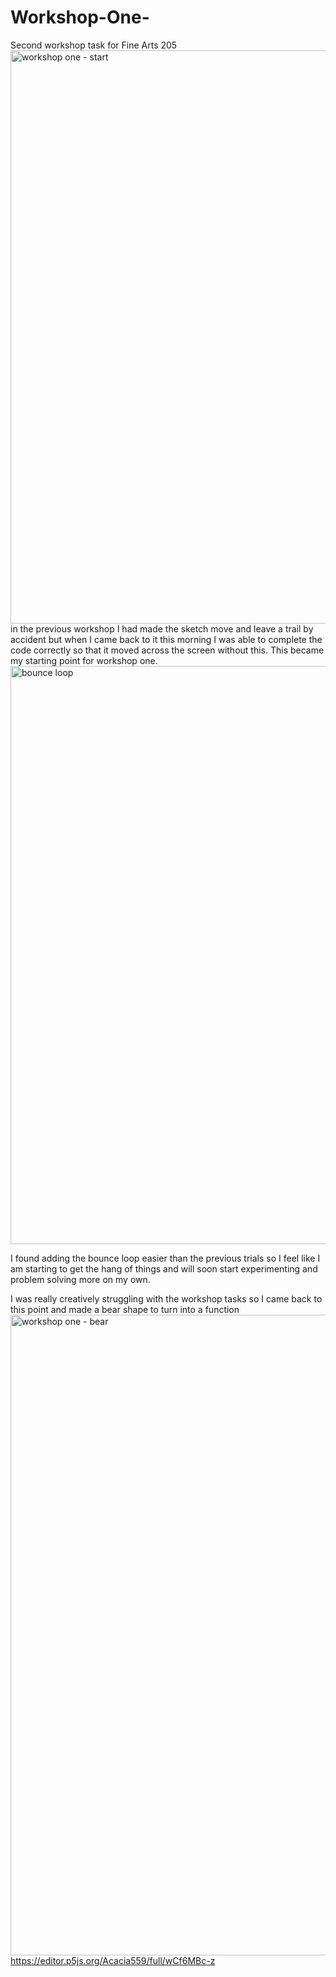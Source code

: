 # Workshop-One-
Second workshop task for Fine Arts 205 
<img width="917" alt="workshop one - start" src="https://github.com/user-attachments/assets/67c5ab79-736d-4a25-825a-34d73da21848" />
in the previous workshop I had made the sketch move and leave a trail by accident but when I came back to it this morning I was able to complete the code correctly so that it moved across the screen without this. This became my starting point for workshop one. 
<img width="925" alt="bounce loop" src="https://github.com/user-attachments/assets/f7e737db-e73b-4cbb-a8fb-28be454d771d" />

I found adding the bounce loop easier than the previous trials so I feel like I am starting to get the hang of things and will soon start experimenting and problem solving more on my own. 

I was really creatively struggling with the workshop tasks so I came back to this point and made a bear shape to turn into a function
<img width="1025" alt="workshop one - bear" src="https://github.com/user-attachments/assets/a7c8df66-9ec7-4d47-abfc-1d56aa5038b6" />
https://editor.p5js.org/Acacia559/full/wCf6MBc-z
